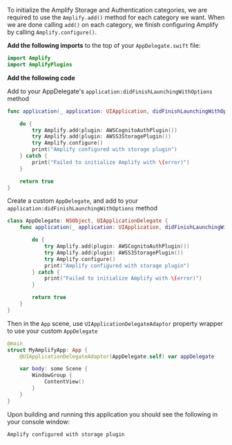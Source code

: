To initialize the Amplify Storage and Authentication categories, we are required to use the `Amplify.add()` method for each category we want.  When we are done calling `add()` on each category, we finish configuring Amplify by calling `Amplify.configure()`.

**Add the following imports** to the top of your `AppDelegate.swift` file:
```swift
import Amplify
import AmplifyPlugins
```

**Add the following code** 

<amplify-block-switcher>

<amplify-block name="UIKit AppDelegate">

Add to your AppDelegate's `application:didFinishLaunchingWithOptions` method

```swift
func application(_ application: UIApplication, didFinishLaunchingWithOptions launchOptions: [UIApplication.LaunchOptionsKey: Any]?) -> Bool {

    do {
        try Amplify.add(plugin: AWSCognitoAuthPlugin())
        try Amplify.add(plugin: AWSS3StoragePlugin())
        try Amplify.configure()
        print("Amplify configured with storage plugin")
    } catch {
        print("Failed to initialize Amplify with \(error)")
    }

    return true
}
```

</amplify-block>

<amplify-block name="SwiftUI App">

Create a custom `AppDelegate`, and add to your `application:didFinishLaunchingWithOptions` method
```swift
class AppDelegate: NSObject, UIApplicationDelegate {
    func application(_ application: UIApplication, didFinishLaunchingWithOptions launchOptions: [UIApplication.LaunchOptionsKey: Any]?) -> Bool {

        do {
            try Amplify.add(plugin: AWSCognitoAuthPlugin())
            try Amplify.add(plugin: AWSS3StoragePlugin())
            try Amplify.configure()
            print("Amplify configured with storage plugin")
        } catch {
            print("Failed to initialize Amplify with \(error)")
        }

        return true
    }
}
```

Then in the `App` scene, use `UIApplicationDelegateAdaptor` property wrapper to use your custom `AppDelegate`
```swift
@main
struct MyAmplifyApp: App {
    @UIApplicationDelegateAdaptor(AppDelegate.self) var appDelegate

    var body: some Scene {
        WindowGroup {
            ContentView()
        }
    }
}
```

</amplify-block>

</amplify-block-switcher>

Upon building and running this application you should see the following in your console window:

```console
Amplify configured with storage plugin
```
